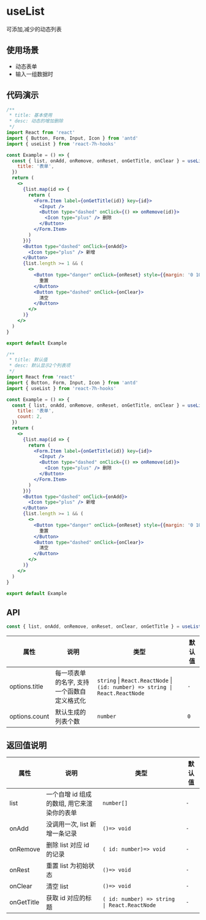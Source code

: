# useList

可添加,减少的动态列表

## 使用场景

- 动态表单
- 输入一组数据时

## 代码演示

```jsx
/**
 * title: 基本使用
 * desc: 动态的增加删除
 */
import React from 'react'
import { Button, Form, Input, Icon } from 'antd'
import { useList } from 'react-7h-hooks'

const Example = () => {
  const { list, onAdd, onRemove, onReset, onGetTitle, onClear } = useList({
    title: '表单',
  })
  return (
    <>
      {list.map(id => {
        return (
          <Form.Item label={onGetTitle(id)} key={id}>
            <Input />
            <Button type="dashed" onClick={() => onRemove(id)}>
              <Icon type="plus" /> 删除
            </Button>
          </Form.Item>
        )
      })}
      <Button type="dashed" onClick={onAdd}>
        <Icon type="plus" /> 新增
      </Button>
      {list.length >= 1 && (
        <>
          <Button type="danger" onClick={onReset} style={{margin: '0 10px'}}>
            重置
          </Button>
          <Button type="dashed" onClick={onClear}>
            清空
          </Button>
        </>
      )}
    </>
  )
}

export default Example
```

```jsx
/**
 * title: 默认值
 * desc: 默认显示2个列表项
 */
import React from 'react'
import { Button, Form, Input, Icon } from 'antd'
import { useList } from 'react-7h-hooks'

const Example = () => {
  const { list, onAdd, onRemove, onReset, onGetTitle, onClear } = useList({
    title: '表单',
    count: 2,
  })
  return (
    <>
      {list.map(id => {
        return (
          <Form.Item label={onGetTitle(id)} key={id}>
            <Input />
            <Button type="dashed" onClick={() => onRemove(id)}>
              <Icon type="plus" /> 删除
            </Button>
          </Form.Item>
        )
      })}
      <Button type="dashed" onClick={onAdd}>
        <Icon type="plus" /> 新增
      </Button>
      {list.length >= 1 && (
        <>
          <Button type="danger" onClick={onReset} style={{margin: '0 10px'}}>
            重置
          </Button>
          <Button type="dashed" onClick={onClear}>
            清空
          </Button>
        </>
      )}
    </>
  )
}

export default Example
```

## API

```js
const { list, onAdd, onRemove, onReset, onClear, onGetTitle } = useList(options)
```

| 属性          | 说明                                       | 类型                                                                         | 默认值 |
| ------------- | ------------------------------------------ | ---------------------------------------------------------------------------- | ------ |
| options.title | 每一项表单的名字, 支持一个函数自定义格式化 | `string` \| `React.ReactNode` \| `(id: number) => string \| React.ReactNode` | `-`    |
| options.count | 默认生成的列表个数                         | `number`                                                                     | `0`    |

## 返回值说明

| 属性       | 说明                                       | 类型                                         | 默认值 |
| ---------- | ------------------------------------------ | -------------------------------------------- | ------ |
| list       | 一个自增 id 组成的数组, 用它来渲染你的表单 | `number[]`                                   | `-`    |
| onAdd      | 没调用一次, list 新增一条记录              | `()=> void`                                  | `-`    |
| onRemove   | 删除 list 对应 id 的记录                   | `( id: number)=> void`                       | `-`    |
| onRest     | 重置 list 为初始状态                       | `()=> void`                                  | `-`    |
| onClear    | 清空 list                                  | `()=> void`                                  | `-`    |
| onGetTitle | 获取 id 对应的标题                         | `( id: number) => string \| React.ReactNode` | `-`    |
